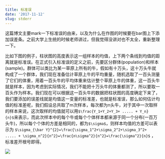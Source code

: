 ```yaml
---
title: 标准误
date: '2017-11-12'
slug: stderr
---
```

这篇博文主要mark一下标准误的由来，以及为什么在作图的时候要在bar图上下添加误差条。之前大学上生统的时候老师讲过，但我觉得没讲对也不太全，重新整理一下。

比如下图的例子，柱状图的高度表示这一组样本的均值，上下两个条线到均值的距离就是标准误。在正式引入标准误的定义之前，先要区分群体(population)和样本(sample)。群体可以类比为某一草原上所有的牛，假如有十万头，这十万头牛就构成了一个群体，我们现在准备估计草原上牛的平均重量，随机选取了一百头测量了它们的体重，用着一百头牛的平均体重来估计整个草原上牛的体重，这一百头牛就是样本，因为考虑到实际情况，我们不能把十万头牛的体重都测了，所以要取一百头作为样本。我们现在可以根据这一百头牛的数据把柱状图的高度确定下来了，我们要添加的误差线就是均值这一变量的标准差，也就是标准误，那么如何估计均值的标准差呢，我们假设总共取了m次样本，每次都为n头牛，对于其中一次取样的样本来说，这次取样的均值就可以用`$\frac{Y_1+Y_2+Y_3+ ..... + Y_n}{n}$`来表示，而此次样本中的每个牛或每个个体样本都来源于同一个分布(一百万头牛)，所以每个个体的方差是相同的，都为`$\sigma$`，则样本均值的方差可以表示为 `$\sigma_{\bar Y}^{2}=\frac{\sigma_1^2+\sigma_2^2+\sigma_3^2+ ..... + \sigma_n^2}{n^2}=\frac{n\sigma^2}{n^2}=\frac{\sigma^2}{n}$` ，标准差开根号即得。

![](/images/2017-11-12-stderr.jpg)
